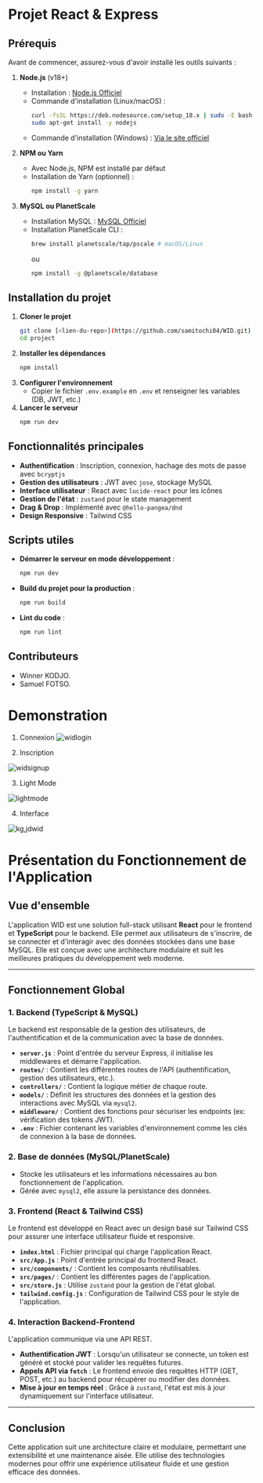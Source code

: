 # Projet React & Express

## Prérequis
Avant de commencer, assurez-vous d'avoir installé les outils suivants :

1. **Node.js** (v18+)
   - Installation : [Node.js Officiel](https://nodejs.org/)
   - Commande d'installation (Linux/macOS) :
     ```sh
     curl -fsSL https://deb.nodesource.com/setup_18.x | sudo -E bash -
     sudo apt-get install -y nodejs
     ```
   - Commande d'installation (Windows) : [Via le site officiel](https://nodejs.org/)

2. **NPM ou Yarn**
   - Avec Node.js, NPM est installé par défaut
   - Installation de Yarn (optionnel) :
     ```sh
     npm install -g yarn
     ```

3. **MySQL ou PlanetScale**
   - Installation MySQL : [MySQL Officiel](https://dev.mysql.com/downloads/)
   - Installation PlanetScale CLI :
     ```sh
     brew install planetscale/tap/pscale # macOS/Linux
     ```
     ou
     ```sh
     npm install -g @planetscale/database
     ```

## Installation du projet

1. **Cloner le projet**
   ```sh
   git clone [<lien-du-repo>](https://github.com/samitochi04/WID.git)
   cd project
   ```
2. **Installer les dépendances**
   ```sh
   npm install
   ```
3. **Configurer l'environnement**
   - Copier le fichier `.env.example` en `.env` et renseigner les variables (DB, JWT, etc.)
4. **Lancer le serveur**
   ```sh
   npm run dev
   ```

## Fonctionnalités principales

- **Authentification** : Inscription, connexion, hachage des mots de passe avec `bcryptjs`
- **Gestion des utilisateurs** : JWT avec `jose`, stockage MySQL
- **Interface utilisateur** : React avec `lucide-react` pour les icônes
- **Gestion de l'état** : `zustand` pour le state management
- **Drag & Drop** : Implémenté avec `@hello-pangea/dnd`
- **Design Responsive** : Tailwind CSS

## Scripts utiles

- **Démarrer le serveur en mode développement** :
  ```sh
  npm run dev
  ```
- **Build du projet pour la production** :
  ```sh
  npm run build
  ```
- **Lint du code** :
  ```sh
  npm run lint
  ```

## Contributeurs
- Winner KODJO.
- Samuel FOTSO.

# Demonstration 

1. Connexion
![widlogin](https://github.com/user-attachments/assets/ce58b666-6082-4f40-824b-1c45e2eef70e)

2. Inscription

![widsignup](https://github.com/user-attachments/assets/5bd61180-8ff3-4283-a590-dad8b4561df1)

3. Light Mode

![lightmode](https://github.com/user-attachments/assets/55fdfdf1-4293-4d96-ad8d-4e45f4a6d646)

4. Interface

![kg,jdwid](https://github.com/user-attachments/assets/f2d0be3e-f316-497d-a3f4-a0ef61816109)


# Présentation du Fonctionnement de l'Application

## Vue d'ensemble
L'application WID est une solution full-stack utilisant **React** pour le frontend et **TypeScript** pour le backend. Elle permet aux utilisateurs de s'inscrire, de se connecter et d'interagir avec des données stockées dans une base MySQL. Elle est conçue avec une architecture modulaire et suit les meilleures pratiques du développement web moderne.

---

## Fonctionnement Global

### 1. **Backend (TypeScript & MySQL)**
Le backend est responsable de la gestion des utilisateurs, de l'authentification et de la communication avec la base de données.

- **`server.js`** : Point d'entrée du serveur Express, il initialise les middlewares et démarre l'application.
- **`routes/`** : Contient les différentes routes de l'API (authentification, gestion des utilisateurs, etc.).
- **`controllers/`** : Contient la logique métier de chaque route.
- **`models/`** : Définit les structures des données et la gestion des interactions avec MySQL via `mysql2`.
- **`middleware/`** : Contient des fonctions pour sécuriser les endpoints (ex: vérification des tokens JWT).
- **`.env`** : Fichier contenant les variables d'environnement comme les clés de connexion à la base de données.

### 2. **Base de données (MySQL/PlanetScale)**
- Stocke les utilisateurs et les informations nécessaires au bon fonctionnement de l'application.
- Gérée avec `mysql2`, elle assure la persistance des données.

### 3. **Frontend (React & Tailwind CSS)**
Le frontend est développé en React avec un design basé sur Tailwind CSS pour assurer une interface utilisateur fluide et responsive.

- **`index.html`** : Fichier principal qui charge l'application React.
- **`src/App.js`** : Point d'entrée principal du frontend React.
- **`src/components/`** : Contient les composants réutilisables.
- **`src/pages/`** : Contient les différentes pages de l'application.
- **`src/store.js`** : Utilise `zustand` pour la gestion de l'état global.
- **`tailwind.config.js`** : Configuration de Tailwind CSS pour le style de l'application.

### 4. **Interaction Backend-Frontend**
L'application communique via une API REST.
- **Authentification JWT** : Lorsqu'un utilisateur se connecte, un token est généré et stocké pour valider les requêtes futures.
- **Appels API via `fetch`** : Le frontend envoie des requêtes HTTP (GET, POST, etc.) au backend pour récupérer ou modifier des données.
- **Mise à jour en temps réel** : Grâce à `zustand`, l'état est mis à jour dynamiquement sur l'interface utilisateur.

---

## Conclusion
Cette application suit une architecture claire et modulaire, permettant une extensibilité et une maintenance aisée. Elle utilise des technologies modernes pour offrir une expérience utilisateur fluide et une gestion efficace des données.






   
